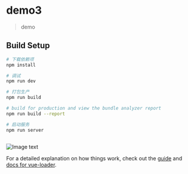 # demo3

> demo

## Build Setup

``` bash
# 下载依赖项
npm install

# 调试
npm run dev

# 打包生产
npm run build

# build for production and view the bundle analyzer report
npm run build --report

# 启动服务
npm run server



```
![Image text](https://github.com/lubiao87/vue-node-mongodb/blob/master/src/assets/index.png)

For a detailed explanation on how things work, check out the [guide](http://vuejs-templates.github.io/webpack/) and [docs for vue-loader](http://vuejs.github.io/vue-loader).
